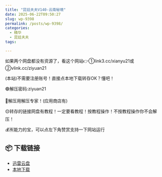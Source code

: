 ```yaml
---
title: "昆廷夫夫V140-云南秘境"
date: 2025-06-22T09:50:27
slug: wp-9398
permalink: /posts/wp-9398/
categories:
  - 精华
  - 昆廷夫夫
tags:

---
```


如果两个网盘都没有资源了，看这个网站👉①link3.cc/xianyu21或②vlink.cc/ziyuan21

(本站)不需要注册账号！直接点本地下载转存OK？懂吧！

🟢解压密码:ziyuan21

🔵解压用解压专家！(应用商店有)

🟡转存的链接网盘有教程！一定要看教程！按教程操作！不按教程操作你不会解压！

💰🈶能力的宝，可以点左下角赞赏支持一下网站运行

## 📦 下载链接
- [迅雷云盘](https://blziyuan21.com/pay-download/9398?key=feb71eb8f4&down_id=0)
- [本地下载](https://blziyuan21.com/pay-download/9398?key=feb71eb8f4&down_id=1)

